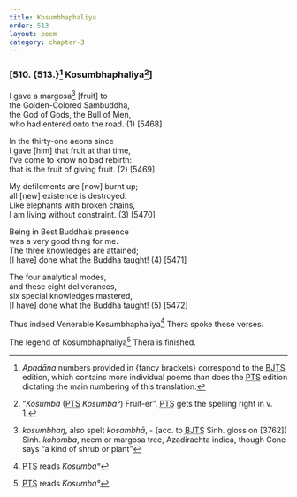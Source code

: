 ```yaml
---
title: Kosumbhaphaliya
order: 513
layout: poem
category: chapter-3
---
```


### \[510. {513.}[^1] Kosumbhaphaliya[^2]\]

I gave a margosa[^3] \[fruit\] to  
the Golden-Colored Sambuddha,  
the God of Gods, the Bull of Men,  
who had entered onto the road. (1) \[5468\]

In the thirty-one aeons since  
I gave \[him\] that fruit at that time,  
I’ve come to know no bad rebirth:  
that is the fruit of giving fruit. (2) \[5469\]

My defilements are \[now\] burnt up;  
all \[new\] existence is destroyed.  
Like elephants with broken chains,  
I am living without constraint. (3) \[5470\]

Being in Best Buddha’s presence  
was a very good thing for me.  
The three knowledges are attained;  
\[I have\] done what the Buddha taught! (4) \[5471\]

The four analytical modes,  
and these eight deliverances,  
six special knowledges mastered,  
\[I have\] done what the Buddha taught! (5) \[5472\]

Thus indeed Venerable Kosumbhaphaliya[^4] Thera spoke these verses.

The legend of Kosumbhaphaliya[^5] Thera is finished.

[^1]: *Apadāna* numbers provided in {fancy brackets} correspond to the <abbr title="Buddha Jayanthi Tripitaka Series">BJTS</abbr> edition, which contains more individual poems than does the <abbr title="Pali Text Society">PTS</abbr> edition dictating the main numbering of this translation.

[^2]: “*Kosumba* (<abbr title="Pali Text Society">PTS</abbr> *Kosumba°*) Fruit-er”. <abbr title="Pali Text Society">PTS</abbr> gets the spelling right in v. 1.

[^3]: *kosumbhaŋ*, also spelt *kosambhā*, - (acc. to <abbr title="Buddha Jayanthi Tripitaka Series">BJTS</abbr> Sinh. gloss on \[3762\]) Sinh. *kohomba*, neem or margosa tree, Azadirachta indica, though Cone says “a kind of shrub or plant”

[^4]: <abbr title="Pali Text Society">PTS</abbr> reads *Kosumba°*

[^5]: <abbr title="Pali Text Society">PTS</abbr> reads *Kosumba°*
